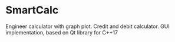 # SmartCalc
Engineer calculator with graph plot. Credit and debit calculator. GUI implementation, based on Qt library  for C++17 
